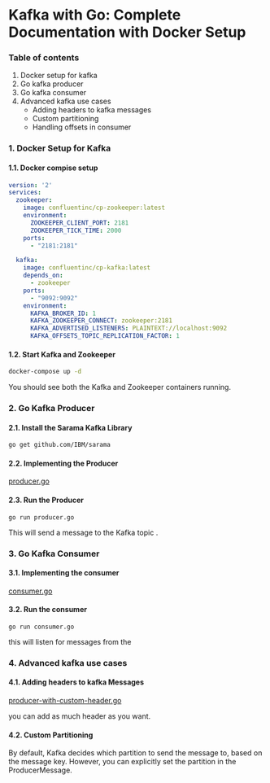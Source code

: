 # Kafka with Go: Complete Documentation with Docker Setup

### Table of contents
1. Docker setup for kafka
2. Go kafka producer
3. Go kafka consumer
4. Advanced kafka use cases
   - Adding headers to kafka messages
   - Custom partitioning
   - Handling offsets in consumer


### 1. Docker Setup for Kafka
#### 1.1. Docker compise setup
```yaml
version: '2'
services:
  zookeeper:
    image: confluentinc/cp-zookeeper:latest
    environment:
      ZOOKEEPER_CLIENT_PORT: 2181
      ZOOKEEPER_TICK_TIME: 2000
    ports:
      - "2181:2181"

  kafka:
    image: confluentinc/cp-kafka:latest
    depends_on:
      - zookeeper
    ports:
      - "9092:9092"
    environment:
      KAFKA_BROKER_ID: 1
      KAFKA_ZOOKEEPER_CONNECT: zookeeper:2181
      KAFKA_ADVERTISED_LISTENERS: PLAINTEXT://localhost:9092
      KAFKA_OFFSETS_TOPIC_REPLICATION_FACTOR: 1

```

#### 1.2. Start Kafka and Zookeeper
```bash
docker-compose up -d
```
You should see both the Kafka and Zookeeper containers running.

### 2. Go Kafka Producer

#### 2.1. Install the Sarama Kafka Library

```bash
go get github.com/IBM/sarama
```

#### 2.2. Implementing the Producer
[producer.go](https://github.com/matiassingers/awesome-readme)

#### 2.3. Run the Producer

```
go run producer.go
```

This will send a message to the Kafka topic <kafka-topic>.

### 3. Go Kafka Consumer

#### 3.1. Implementing the consumer

[consumer.go](https://github.com/matiassingers/awesome-readme)

#### 3.2. Run the consumer
```
go run consumer.go
```
this will listen for messages from the <kafka-topic>

### 4. Advanced kafka use cases

#### 4.1. Adding headers to kafka Messages

[producer-with-custom-header.go](https://github.com/matiassingers/awesome-readme)

you can add as much header as you want.

#### 4.2. Custom Partitioning

By default, Kafka decides which partition to send the message to, based on the message key. However, you can explicitly set the partition in the ProducerMessage.
